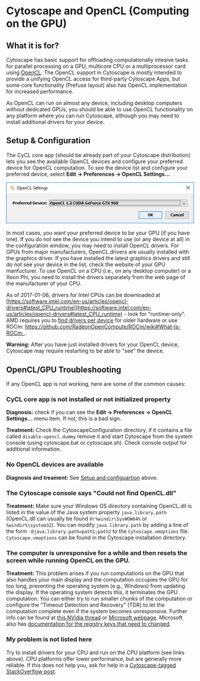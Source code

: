 <a id="cytoscape_and_opencl_gpu"> </a>
# Cytoscape and OpenCL (Computing on the GPU)

<a id="cytoscape_gpu_intro"> </a>
## What it is for?

Cytoscape has basic support for offloading computationally intesive tasks 
for parallel processing on a GPU, multicore CPU or a multiprocessor card 
using [OpenCL](https://en.wikipedia.org/wiki/OpenCL).
The OpenCL support in Cytoscape is mostly intended 
to provide a unifying OpenCL access for third-party Cytoscape Apps, 
but  some core functionality (Prefuse layout) also has OpenCL implementation
for increased performance. 

As OpenCL can run on almost any device, including desktop computers 
without dedicated GPUs, 
you should be able to use OpenCL functionality on any platform 
where you can run Cytoscape, although you may need to install 
additional drivers for your device.



<a id="cytoscape_gpu_configuration"> </a>
## Setup & Configuration
The CyCL core app (should be already part of your Cytoscape distribution) 
lets you see the available OpenCL devices and configure your preferred device for OpenCL computation.
To see the device list and configure your preferred device, 
select **Edit → Preferences → OpenCL Settings...** 

![](_static/images/Cytoscape_and_OpenCL_GPU/open_cl_settings.png)

In most cases, you want your preferred device to be your GPU (if you have one).
If you do not see the device you intend to use (or any device at all) 
in the configuration window, 
you may need to install OpenCL drivers. 
For GPUs from major manufacturers, OpenCL drivers are usually installed
with the graphics driver. If you have installed the latest graphics drivers and still do not see your device in the list, check the website of your GPU manfucturer.
To use OpenCL on a CPU (i.e., on any desktop computer) or a Xeon Phi, 
you need to install the drivers separately from 
the web page of the manufacturer of your CPU.

As of 2017-01-06, drivers for Intel CPUs can be downloaded at 
[https://software.intel.com/en-us/articles/opencl-drivers#latest_CPU_runtime](https://software.intel.com/en-us/articles/opencl-drivers#latest_CPU_runtime) - 
look for "runtime-only". AMD requires you to [find drivers per device](https://community.amd.com/community/support-forums/drivers-software) for older hardware or use ROCm:  [https://github.com/RadeonOpenCompute/ROCm/wiki#What-Is-ROCm. ](https://github.com/RadeonOpenCompute/ROCm/wiki#What-Is-ROCm).

**Warning:** After you have just installed drivers for your OpenCL device, 
Cytoscape may require restarting to be able to "see" the device.

<a id="cytoscape_gpu_troubleshooting"> </a>
## OpenCL/GPU Troubleshooting

If any OpenCL app is not working, here are some of the common causes:

### CyCL core app is not installed or not initialized property

**Diagnosis:** check if you can see the **Edit → Preferences → OpenCL Settings...** menu item.
If not, this is a bad sign.

**Treatment:** Check the CytoscapeConfiguration directory, 
if it contains a file called `disable-opencl.dummy` remove it and start Cytoscape 
from the system console (using cytoscape.bat or cytoscape.sh). 
Check console output for additional information. 

### No OpenCL devices are available

**Diagnosis and treament:** See [Setup and configuartion](#cytoscape_gpu_configuration) above.

### The Cytoscape console says "Could not find OpenCL.dll"

**Treatment:** Make sure your Windows OS directory containing OpenCL.dll is listed in the 
value of the Java system property `java.library.path` 
(OpenCL.dll can usually be found in `%windir\SysWOW64%` or `%windir%\system32`).
You can modify `java.library.path` by adding a line of the form 
`-Djava.library.path=path1;path2` to the `Cytoscape.vmoptions` file.
`Cytoscape.vmoptions` can be found in the Cytoscape installation directory.

### The computer is unresponsive for a while and then resets the screen while running OpenCL on the GPU.

**Treatment:** This problem arises
if you run computations on the GPU that also handles your main display and
the computation occupies the GPU for too long, 
preventing the operating system (e.g., Windows) from updating the display. 
If the operating system detects this, it terminates the GPU computation.
You can either try to run smaller chunks of the computation or configure
the "Timeout Detection and Recovery" (TDR) to let the computation complete
even if the system becomes unresponsive.
Further info can be found at [this NVidia thread](https://devtalk.nvidia.com/default/topic/459869/-quot-display-driver-stopped-responding-and-has-recovered-quot-wddm-timeout-detection-and-recovery-/)
or [Microsoft webpage](https://msdn.microsoft.com/en-us/library/windows/hardware/ff570087(v=vs.85).aspx).
Microsoft also has [documentation for the registry keys that need to changed](https://msdn.microsoft.com/en-us/library/windows/hardware/ff569918(v=vs.85).aspx).


### My problem is not listed here
Try to install drivers for your CPU and run on the CPU platform (see links above). CPU platforms offer lower performance, but are generally more reliable.
If this does not help you, ask for help in a 
[Cytoscape-tagged StackOverflow post](https://stackoverflow.com/questions/tagged/cytoscape?sort=newest).

